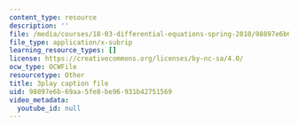```yaml
---
content_type: resource
description: ''
file: /media/courses/18-03-differential-equations-spring-2010/98897e6b69aa5fe8be96931b42751569_EQJBp6Ym-6A.vtt
file_type: application/x-subrip
learning_resource_types: []
license: https://creativecommons.org/licenses/by-nc-sa/4.0/
ocw_type: OCWFile
resourcetype: Other
title: 3play caption file
uid: 98897e6b-69aa-5fe8-be96-931b42751569
video_metadata:
  youtube_id: null
---
```

